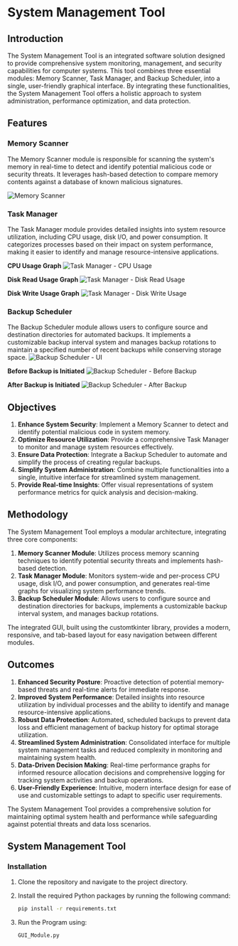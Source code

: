 # System Management Tool

## Introduction
The System Management Tool is an integrated software solution designed to provide comprehensive system monitoring, management, and security capabilities for computer systems. This tool combines three essential modules: Memory Scanner, Task Manager, and Backup Scheduler, into a single, user-friendly graphical interface. By integrating these functionalities, the System Management Tool offers a holistic approach to system administration, performance optimization, and data protection.

## Features

### Memory Scanner
The Memory Scanner module is responsible for scanning the system's memory in real-time to detect and identify potential malicious code or security threats. It leverages hash-based detection to compare memory contents against a database of known malicious signatures.

![Memory Scanner](resources/Memory_Scanner_Module.png)

### Task Manager
The Task Manager module provides detailed insights into system resource utilization, including CPU usage, disk I/O, and power consumption. It categorizes processes based on their impact on system performance, making it easier to identify and manage resource-intensive applications.

**CPU Usage Graph**
![Task Manager - CPU Usage](resources/Task_Manager_Module_CPU.png)

**Disk Read Usage Graph**
![Task Manager - Disk Read Usage](resources/Task_Manager_Module_Disk_Read.png)

**Disk Write Usage Graph**
![Task Manager - Disk Write Usage](resources/Task_Manager_Module_Disk_Write.png)

### Backup Scheduler
The Backup Scheduler module allows users to configure source and destination directories for automated backups. It implements a customizable backup interval system and manages backup rotations to maintain a specified number of recent backups while conserving storage space.
![Backup Scheduler - UI](resources/Backup_Scheduler_Module.png)

**Before Backup is Initiated**
![Backup Scheduler - Before Backup](resources/Backup_Scheduler_Module_Before.png)

**After Backup is Initiated**
![Backup Scheduler - After Backup](resources/Backup_Scheduler_Module_After.png)

## Objectives
1. **Enhance System Security**: Implement a Memory Scanner to detect and identify potential malicious code in system memory.
2. **Optimize Resource Utilization**: Provide a comprehensive Task Manager to monitor and manage system resources effectively.
3. **Ensure Data Protection**: Integrate a Backup Scheduler to automate and simplify the process of creating regular backups.
4. **Simplify System Administration**: Combine multiple functionalities into a single, intuitive interface for streamlined system management.
5. **Provide Real-time Insights**: Offer visual representations of system performance metrics for quick analysis and decision-making.

## Methodology
The System Management Tool employs a modular architecture, integrating three core components:

1. **Memory Scanner Module**: Utilizes process memory scanning techniques to identify potential security threats and implements hash-based detection.
2. **Task Manager Module**: Monitors system-wide and per-process CPU usage, disk I/O, and power consumption, and generates real-time graphs for visualizing system performance trends.
3. **Backup Scheduler Module**: Allows users to configure source and destination directories for backups, implements a customizable backup interval system, and manages backup rotations.

The integrated GUI, built using the customtkinter library, provides a modern, responsive, and tab-based layout for easy navigation between different modules.

## Outcomes
1. **Enhanced Security Posture**: Proactive detection of potential memory-based threats and real-time alerts for immediate response.
2. **Improved System Performance**: Detailed insights into resource utilization by individual processes and the ability to identify and manage resource-intensive applications.
3. **Robust Data Protection**: Automated, scheduled backups to prevent data loss and efficient management of backup history for optimal storage utilization.
4. **Streamlined System Administration**: Consolidated interface for multiple system management tasks and reduced complexity in monitoring and maintaining system health.
5. **Data-Driven Decision Making**: Real-time performance graphs for informed resource allocation decisions and comprehensive logging for tracking system activities and backup operations.
6. **User-Friendly Experience**: Intuitive, modern interface design for ease of use and customizable settings to adapt to specific user requirements.

The System Management Tool provides a comprehensive solution for maintaining optimal system health and performance while safeguarding against potential threats and data loss scenarios.

## System Management Tool

### Installation

1. Clone the repository and navigate to the project directory.
2. Install the required Python packages by running the following command:

   ```bash
   pip install -r requirements.txt

3. Run the Program using:
   ```bash
   GUI_Module.py
